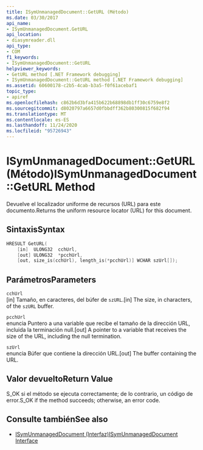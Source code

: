 ```yaml
---
title: ISymUnmanagedDocument::GetURL (Método)
ms.date: 03/30/2017
api_name:
- ISymUnmanagedDocument.GetURL
api_location:
- diasymreader.dll
api_type:
- COM
f1_keywords:
- ISymUnmanagedDocument::GetURL
helpviewer_keywords:
- GetURL method [.NET Framework debugging]
- ISymUnmanagedDocument::GetURL method [.NET Framework debugging]
ms.assetid: 60600178-c2b5-4cab-b3a5-f0f61acebaf1
topic_type:
- apiref
ms.openlocfilehash: c862b6d3bfa415b622b68898db1ff30c6759e8f2
ms.sourcegitcommit: d8020797a6657d0fbbdff362b80300815f682f94
ms.translationtype: MT
ms.contentlocale: es-ES
ms.lasthandoff: 11/24/2020
ms.locfileid: "95726943"
---
```

# <a name="isymunmanageddocumentgeturl-method"></a><span data-ttu-id="7197e-102">ISymUnmanagedDocument::GetURL (Método)</span><span class="sxs-lookup"><span data-stu-id="7197e-102">ISymUnmanagedDocument::GetURL Method</span></span>

<span data-ttu-id="7197e-103">Devuelve el localizador uniforme de recursos (URL) para este documento.</span><span class="sxs-lookup"><span data-stu-id="7197e-103">Returns the uniform resource locator (URL) for this document.</span></span>  
  
## <a name="syntax"></a><span data-ttu-id="7197e-104">Sintaxis</span><span class="sxs-lookup"><span data-stu-id="7197e-104">Syntax</span></span>  
  
```cpp  
HRESULT GetURL(  
    [in]  ULONG32  cchUrl,  
    [out] ULONG32  *pcchUrl,  
    [out, size_is(cchUrl), length_is(*pcchUrl)] WCHAR szUrl[]);  
```  
  
## <a name="parameters"></a><span data-ttu-id="7197e-105">Parámetros</span><span class="sxs-lookup"><span data-stu-id="7197e-105">Parameters</span></span>  

 `cchUrl`  
 <span data-ttu-id="7197e-106">[in] Tamaño, en caracteres, del búfer de `szURL`.</span><span class="sxs-lookup"><span data-stu-id="7197e-106">[in] The size, in characters, of the `szURL` buffer.</span></span>  
  
 `pcchUrl`  
 <span data-ttu-id="7197e-107">enuncia Puntero a una variable que recibe el tamaño de la dirección URL, incluida la terminación null.</span><span class="sxs-lookup"><span data-stu-id="7197e-107">[out] A pointer to a variable that receives the size of the URL, including the null termination.</span></span>  
  
 `szUrl`  
 <span data-ttu-id="7197e-108">enuncia Búfer que contiene la dirección URL.</span><span class="sxs-lookup"><span data-stu-id="7197e-108">[out] The buffer containing the URL.</span></span>  
  
## <a name="return-value"></a><span data-ttu-id="7197e-109">Valor devuelto</span><span class="sxs-lookup"><span data-stu-id="7197e-109">Return Value</span></span>  

 <span data-ttu-id="7197e-110">S_OK si el método se ejecuta correctamente; de lo contrario, un código de error.</span><span class="sxs-lookup"><span data-stu-id="7197e-110">S_OK if the method succeeds; otherwise, an error code.</span></span>  
  
## <a name="see-also"></a><span data-ttu-id="7197e-111">Consulte también</span><span class="sxs-lookup"><span data-stu-id="7197e-111">See also</span></span>

- [<span data-ttu-id="7197e-112">ISymUnmanagedDocument (Interfaz)</span><span class="sxs-lookup"><span data-stu-id="7197e-112">ISymUnmanagedDocument Interface</span></span>](isymunmanageddocument-interface.md)

